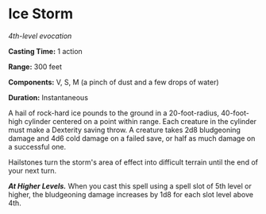 <title>Ice Storm</title>

# Ice Storm

_4th-level evocation_

**Casting Time:** 1 action

**Range:** 300 feet

**Components:** V, S, M (a pinch of dust and
a few drops of water)

**Duration:** Instantaneous

A hail of rock-hard ice pounds to the ground
in a 20-foot-radius, 40-foot-high cylinder
centered on a point within range. Each
creature in the cylinder must make a
Dexterity saving throw. A creature takes 2d8
bludgeoning damage and 4d6 cold damage on a
failed save, or half as much damage on a
successful
one.

Hailstones turn the storm's area of effect
into difficult terrain until the end of your
next turn.

_**At Higher Levels.**_ When you cast this
spell using a spell slot of 5th level or
higher, the bludgeoning damage increases by
1d8 for each slot level above 4th.



